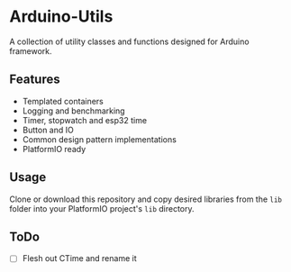 # Arduino-Utils
A collection of utility classes and functions designed for Arduino framework.

## Features
- Templated containers
- Logging and benchmarking
- Timer, stopwatch and esp32 time
- Button and IO
- Common design pattern implementations
- PlatformIO ready

## Usage
Clone or download this repository and copy desired libraries from the `lib` folder into your PlatformIO project's `lib` directory.

## ToDo
- [ ] Flesh out CTime and rename it
